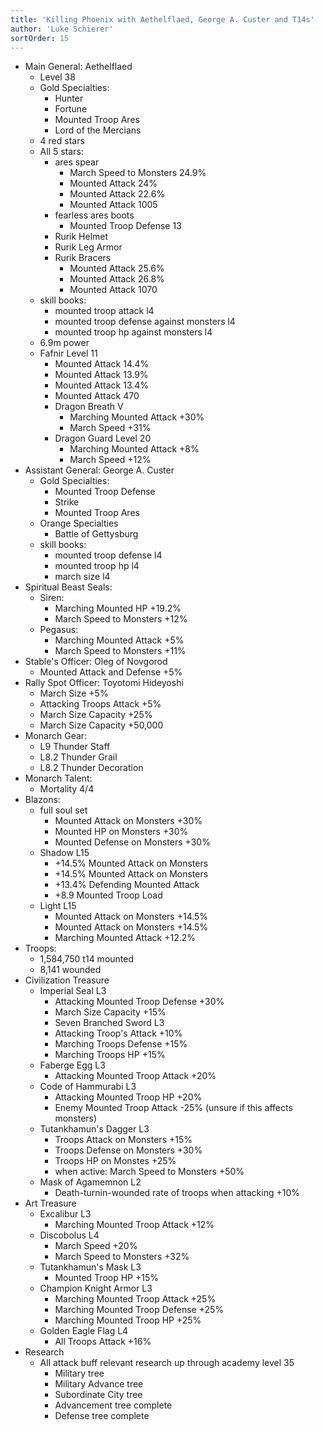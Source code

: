 ```yaml
---
title: 'Killing Phoenix with Aethelflaed, George A. Custer and T14s'
author: 'Luke Schierer'
sortOrder: 15
---
```


* Main General: Aethelflaed
  * Level 38
  * Gold Specialties:
    * Hunter
    * Fortune
    * Mounted Troop Ares
    * Lord of the Mercians
  * 4 red stars
  * All 5 stars: 
    * ares spear
      * March Speed to Monsters 24.9%
      * Mounted Attack 24%
      * Mounted Attack 22.6%
      * Mounted Attack 1005
    * fearless ares boots
      * Mounted Troop Defense 13
    * Rurik Helmet
    * Rurik Leg Armor
    * Rurik Bracers
      * Mounted Attack 25.6%
      * Mounted Attack 26.8%
      * Mounted Attack 1070
  * skill books:
    * mounted troop attack l4
    * mounted troop defense against monsters l4
    * mounted troop hp against monsters l4
  * 6.9m power
  * Fafnir Level 11
    * Mounted Attack 14.4%
    * Mounted Attack 13.9%
    * Mounted Attack 13.4%
    * Mounted Attack 470
    * Dragon Breath V
      * Marching Mounted Attack +30%
      * March Speed +31%
    * Dragon Guard Level 20
      * Marching Mounted Attack +8%
      * March Speed +12%
* Assistant General: George A. Custer
  * Gold Specialties: 
    * Mounted Troop Defense
    * Strike
    * Mounted Troop Ares
  * Orange Specialties
    * Battle of Gettysburg
  * skill books:
    * mounted troop defense l4
    * mounted troop hp l4
    * march size l4
* Spiritual Beast Seals:
  * Siren:
    * Marching Mounted HP +19.2%
    * March Speed to Monsters +12%
  * Pegasus: 
    * Marching Mounted Attack +5%
    * March Speed to Monsters +11%
* Stable's Officer: Oleg of Novgorod
  * Mounted Attack and Defense +5%
* Rally Spot Officer: Toyotomi Hideyoshi
  * March Size +5%
  * Attacking Troops Attack +5%
  * March Size Capacity +25%
  * March Size Capacity +50,000
* Monarch Gear:
  * L9 Thunder Staff
  * L8.2 Thunder Grail
  * L8.2 Thunder Decoration
* Monarch Talent:
  * Mortality 4/4
* Blazons:
  * full soul set
    * Mounted Attack on Monsters +30%
    * Mounted HP on Monsters +30%
    * Mounted Defense on Monsters +30%
  * Shadow L15 
    * +14.5% Mounted Attack on Monsters
    * +14.5% Mounted Attack on Monsters
    * +13.4% Defending Mounted Attack
    * +8.9 Mounted Troop Load
  * Light L15
    * Mounted Attack on Monsters +14.5%
    * Mounted Attack on Monsters +14.5%
    * Marching Mounted Attack +12.2%
* Troops:
  * 1,584,750 t14 mounted
  * 8,141 wounded
* Civilization Treasure
  * Imperial Seal L3
    * Attacking Mounted Troop Defense +30%
    * March Size Capacity +15%
    * Seven Branched Sword L3
    * Attacking Troop's Attack +10%
    * Marching Troops Defense +15%
    * Marching Troops HP +15%
  * Faberge Egg L3
    * Attacking Mounted Troop Attack +20%
  * Code of Hammurabi L3
    * Attacking Mounted Troop HP +20%
    * Enemy Mounted Troop Attack -25% (unsure if this affects monsters)
  * Tutankhamun's Dagger L3
    * Troops Attack on Monsters +15%
    * Troops Defense on Monsters +30%
    * Troops HP on Monstes +25%
    * when active: March Speed to Monsters +50%
  * Mask of Agamemnon L2
    * Death-turnin-wounded rate of troops when attacking +10%
* Art Treasure
  * Excalibur L3
    * Marching Mounted Troop Attack +12%
  * Discobolus L4
    * March Speed +20%
    * March Speed to Monsters +32%
  * Tutankhamun's Mask L3
    * Mounted Troop HP +15%
  * Champion Knight Armor L3
    * Marching Mounted Troop Attack +25%
    * Marching Mounted Troop Defense +25%
    * Marching Mounted Troop HP +25%
  * Golden Eagle Flag L4
    * All Troops Attack +16%
* Research
  * All attack buff relevant research up through academy level 35
    * Military tree
    * Military Advance tree
    * Subordinate City tree
    * Advancement tree complete
    * Defense tree complete
